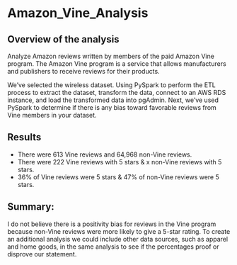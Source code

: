 # Amazon_Vine_Analysis

## Overview of the analysis
Analyze Amazon reviews written by members of the paid Amazon Vine program. The Amazon Vine program is a service that allows manufacturers and publishers to receive reviews for their products. 

We’ve selected the wireless dataset. Using PySpark to perform the ETL process to extract the dataset, transform the data, connect to an AWS RDS instance, and load the transformed data into pgAdmin. Next, we’ve used PySpark to determine if there is any bias toward favorable reviews from Vine members in your dataset. 

## Results
-	There were 613 Vine reviews and 64,968 non-Vine reviews.
-	There were 222 Vine reviews with 5 stars & x non-Vine reviews with 5 stars.
-	36% of Vine reviews were 5 stars & 47% of non-Vine reviews were 5 stars.
## Summary: 
I do not believe there is a positivity bias for reviews in the Vine program because non-Vine reviews were more likely to give a 5-star rating.
To create an additional analysis we could include other data sources, such as apparel and home goods, in the same analysis to see if the percentages proof or disprove our statement. 
